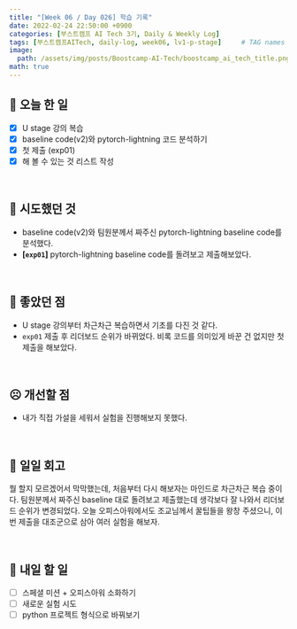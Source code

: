 ```yaml
---
title: "[Week 06 / Day 026] 학습 기록"
date: 2022-02-24 22:50:00 +0900
categories: [부스트캠프 AI Tech 3기, Daily & Weekly Log]
tags: [부스트캠프AITech, daily-log, week06, lv1-p-stage]     # TAG names should always be lowercase
image: 
  path: /assets/img/posts/Boostcamp-AI-Tech/boostcamp_ai_tech_title.png
math: true
---
```

## **📝 오늘 한 일**
- [x]  U stage 강의 복습
- [x]  baseline code(v2)와 pytorch-lightning 코드 분석하기
- [x]  첫 제출 (exp01)
- [x]  해 볼 수 있는 것 리스트 작성

<br>

## **🧪 시도했던 것**

- baseline code(v2)와 팀원분께서 짜주신 pytorch-lightning baseline code를 분석했다.
- **[`exp01`]** pytorch-lightning baseline code를 돌려보고 제출해보았다.

<br>

## **🙂 좋았던 점**

- U stage 강의부터 차근차근 복습하면서 기초를 다진 것 같다.
- `exp01` 제출 후 리더보드 순위가 바뀌었다. 비록 코드를 의미있게 바꾼 건 없지만 첫 제출을 해보았다.

<br>

## **☹️ 개선할 점**

- 내가 직접 가설을 세워서 실험을 진행해보지 못했다.

<br>

## **🐾 일일 회고**
뭘 할지 모르겠어서 막막했는데, 처음부터 다시 해보자는 마인드로 차근차근 복습 중이다. 팀원분께서 짜주신 baseline 대로 돌려보고 제출했는데 생각보다 잘 나와서 리더보드 순위가 변경되었다. 오늘 오피스아워에서도 조교님께서 꿀팁들을 왕창 주셨으니, 이번 제출을 대조군으로 삼아 여러 실험을 해보자.

<br>

## **🚀 내일 할 일**
- [ ]  스페셜 미션 + 오피스아워 소화하기
- [ ]  새로운 실험 시도
- [ ]  python 프로젝트 형식으로 바꿔보기
